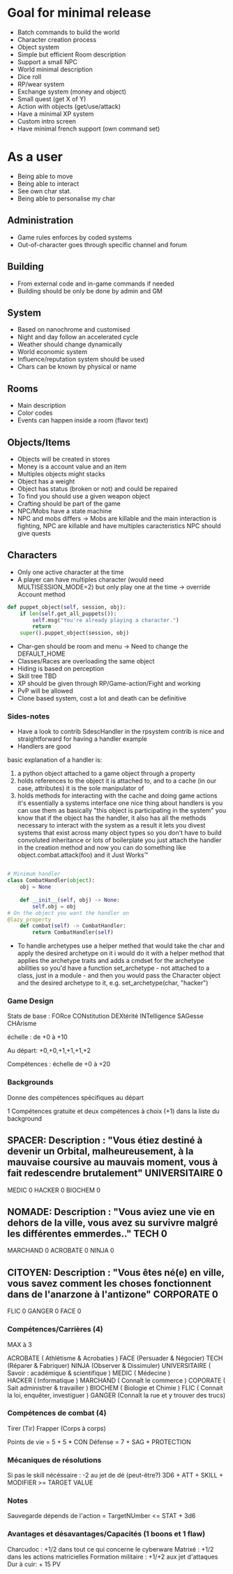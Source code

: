 # Goal for minimal release

* Batch commands to build the world
* Character creation process
* Object system
* Simple but efficient Room description
* Support a small NPC
* World minimal description
* Dice roll
* RP/wear system
* Exchange system (money and object)
* Small quest (get X of Y)
* Action with objects (get/use/attack)
* Have a minimal XP system
* Custom intro screen
* Have minimal french support (own command set)

# As a user

* Being able to move 
* Being able to interact
* See own char stat.
* Being able to personalise my char

## Administration
* Game rules enforces by coded systems
* Out-of-character goes through specific channel and forum

## Building

* From external code and in-game commands if needed
* Building should be only be done by admin and GM

## System
* Based on nanochrome and customised
* Night and day follow an accelerated cycle
* Weather should change dynamically
* World economic system
* Influence/reputation system should be used
* Chars can be known by physical or name

## Rooms
* Main description
* Color codes
* Events can happen inside a room (flavor text)

## Objects/Items

* Objects will be created in stores
* Money is a account value and an item
* Multiples objects might stacks
* Object has a weight
* Object has status (broken or not) and could be repaired
* To find you should use a given weapon object
* Crafting should be part of the game
* NPC/Mobs have a state machine
* NPC and mobs differs -> Mobs are killable and the main interaction is fighting, NPC are killable and have multiples caracteristics
NPC should give quests

## Characters
* Only one active character at the time
* A player can have multiples character (would need MULTISESSION_MODE=2)
but only play one at the time -> override Account method
```python
def puppet_object(self, session, obj):
    if len(self.get_all_puppets()):
        self.msg("You're already playing a character.")
        return
    super().puppet_object(session, obj)
```
* Char-gen should be room and menu -> Need to change the DEFAULT_HOME
* Classes/Races are overloading the same object
* Hiding is based on perception
* Skill tree TBD
* XP should be given through RP/Game-action/Fight and working
* PvP will be allowed
* Clone based system, cost a lot and death can be definitive



### Sides-notes
* Have a look to contrib SdescHandler in the rpsystem contrib is nice and straightforward for having a handler example
* Handlers are good

basic explanation of a handler is:
1. a python object attached to a game object through a property
2. holds references to the object it is attached to, and to a cache (in our case, attributes) it is the sole manipulator of
3. holds methods for interacting with the cache and doing game actions
it's essentially a systems interface
one nice thing about handlers is you can use them as basically "this object is participating in the system"
you know that if the object has the handler, it also has all the methods necessary to interact with the system
as a result it lets you divest systems that exist across many object types so you don't have to build convoluted inheritance or lots of boilerplate
you just attach the handler in the creation method
and now you can do something like object.combat.attack(foo) and it Just Works™

```python

# Minimum handler
class CombatHandler(object):
    obj = None 
    
    def __init__(self, obj) -> None:
        self.obj = obj
# On the object you want the handler on
@lazy_property
    def combat(self) -> CombatHandler:
        return CombatHandler(self)
```


* To handle archetypes use a helper methed that would take the char and apply the desired archetype on it
i would do it with a helper method that applies the archetype traits and adds a cmdset for the archetype abilities
so you'd have a function set_archetype - not attached to a class, just in a module - and then you would pass the Character object and the desired archetype to it, e.g. set_archetype(char, "hacker")

### Game Design
Stats de base :
FORce
CONstitution
DEXtérité
INTelligence
SAGesse
CHArisme

échelle : de +0 à +10

Au départ:
+0,+0,+1,+1,+1,+2

Compétences :
échelle de +0 à +20

### Backgrounds

Donne des compétences spécifiques au départ

1 Compétences gratuite
et deux compétences à choix (+1) dans la liste du background

SPACER:
Description : "Vous étiez destiné à devenir un Orbital, malheureusement, à la mauvaise coursive au  mauvais moment, vous à fait redescendre brutalement"
UNIVERSITAIRE 0
----------------
MEDIC   0
HACKER  0
BIOCHEM 0

NOMADE:
Description : "Vous aviez une vie en dehors de la ville, vous avez su survivre malgré les différentes emmerdes.."
TECH 0
----------------
MARCHAND 0
ACROBATE 0
NINJA    0

CITOYEN:
Description : "Vous êtes né(e) en ville, vous savez comment les choses fonctionnent dans de l'anarzone à l'antizone"
CORPORATE 0
----------------
FLIC   0
GANGER 0
FACE   0



### Compétences/Carrières (4)

MAX à 3

ACROBATE ( Athlétisme & Acrobaties )
FACE  (Persuader & Négocier)
TECH  (Réparer & Fabriquer)
NINJA (Observer & Dissimuler)
UNIVERSITAIRE ( Savoir : académique & scientifique )
MEDIC  ( Médecine )  
HACKER ( Informatique )
MARCHAND ( Connaît le commerce )
COPORATE ( Sait administrer & travailler )
BIOCHEM ( Biologie et Chimie )
FLIC ( Connait la loi, enquêter, investiguer )
GANGER (Connaît la rue et y trouver des trucs)

### Compétences de combat (4)

Tirer   (Tir)
Frapper (Corps à corps)

Points de vie = 5 + 5 * CON 
Défense  = 7 + SAG + PROTECTION

### Mécaniques de résolutions
Si pas le skill nécéssaire : -2 au jet de dé (peut-être?)
3D6 + ATT + SKILL + MODIFIER >= TARGET VALUE

### Notes 

Sauvegarde dépends de l'action
= TargetNUmber <= STAT + 3d6

### Avantages et désavantages/Capacités (1 boons et 1 flaw)

Charcudoc : +1/2 dans tout ce qui concerne le cyberware
Matrixé   : +1/2 dans les actions matricielles
Formation militaire : +1/+2 aux jet d'attaques
Dur à cuir: + 15 PV


